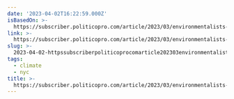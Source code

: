 ```yaml
---
date: '2023-04-02T16:22:59.000Z'
isBasedOn: >-
  https://subscriber.politicopro.com/article/2023/03/environmentalists-alarmed-by-push-to-undermine-new-yorks-climate-law-00090024
link: >-
  https://subscriber.politicopro.com/article/2023/03/environmentalists-alarmed-by-push-to-undermine-new-yorks-climate-law-00090024
slug: >-
  2023-04-02-httpssubscriberpoliticoprocomarticle202303environmentalists-alarmed-by-push-to-undermine-new-yorks-climate-law-00090024
tags:
  - climate
  - nyc
title: >-
  https://subscriber.politicopro.com/article/2023/03/environmentalists-alarmed-by-push-to-undermine-new-yorks-climate-law-00090024
---
```


